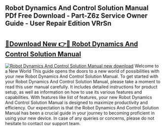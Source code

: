 ## Robot Dynamics And Control Solution Manual PDf Free Download - Part-Z6z Service Owner Guide - User Repair Edition VRrSn

# <h2><a href="http://bc48479.oget.top/?id=Robot+Dynamics+And+Control+Solution+Manual">🔗Download New 👉🔴 Robot Dynamics And Control Solution Manual</a></h2>

[![Robot Dynamics And Control Solution Manual new download](https://i.imgur.com/5g1atiW.png)](http://bc48479.oget.top/?id=Robot+Dynamics+And+Control+Solution+Manual)
Welcome to a New World This guide opens the doors to a new world of possibilities with your new Robot Dynamics And Control Solution Manual. To get started with your Robot Dynamics And Control Solution Manual, please take a moment to read this user manual carefully. It includes detailed instructions for product setup, as well as information on how to use its various features and capabilities. With features like list of features, your new Robot Dynamics And Control Solution Manual is designed to maximize productivity and efficiency. Our expectation is that the Robot Dynamics And Control Solution Manual has been a crucial guide in your journey to becoming proficient in using your new device. In case of any queries or concerns, please do not hesitate to contact our support team.
